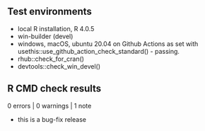 ## Test environments
* local R installation, R 4.0.5
* win-builder (devel)
* windows, macOS, ubuntu 20.04 on Github Actions as set with usethis::use_github_action_check_standard() - passing.
* rhub::check_for_cran()
* devtools::check_win_devel()

## R CMD check results

0 errors | 0 warnings | 1 note

* this is a bug-fix release
